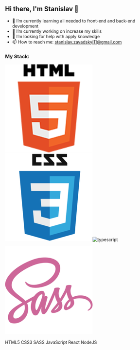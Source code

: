 ## Hi there, I'm Stanislav 👋

- 🌱 I’m currently learning all needed to front-end and back-end development
- 🔭 I’m currently working on increase my skills
- 🤔 I’m looking for help with apply knowledge
- 📫 How to reach me: stanislav.zavadskyi11@gmail.com

### My Stack:

![HTML](https://github.com/uncle-Stas/uncle-Stas/blob/main/html.png)
![HTML](https://github.com/uncle-Stas/uncle-Stas/blob/main/css.png)![typescript](https://user-images.githubusercontent.com/101670941/213762480-2764cb35-4746-49ea-af47-156774091126.png)

![HTML](https://github.com/uncle-Stas/uncle-Stas/blob/main/sass.png)

HTML5 CSS3 SASS JavaScript React NodeJS
